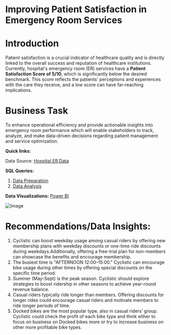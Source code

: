 # Improving Patient Satisfaction in Emergency Room Services
# **Introduction**

Patient satisfaction is a crucial indicator of healthcare quality and is directly linked to the overall success and reputation of healthcare institutions. Currently, hospital's emergency room (ER) services have a **Patient Satisfaction Score of 5/10**, which is significantly below the desired benchmark. This score reflects the patients' perceptions and experiences with the care they receive, and a low score can have far-reaching implications.

# Business Task 
To enhance operational efficiency and provide actionable insights into emergency room performance which will enable stakeholders to track, analyze, and make data-driven decisions regarding patient management and service optimization.

**Quick links:**

Data Source: [Hospital ER Data](https://github.com/avantikaaaaa/Hospital-Emergency-RoomAnalysis/blob/main/Hospital%20ER_Data.csv)

**SQL Queries:**
1. [Data Preparation](https://github.com/avantikaaaaa/Cyclistic-Bike-Sharing-User-Analysis/blob/main/Data_preparation.sql)
2. [Data Analysis](https://github.com/avantikaaaaa/Cyclistic-Bike-Sharing-User-Analysis/blob/main/Data_analysis.sql)

**Data Visualizations:** [Power BI](https://public.tableau.com/app/profile/avantika.garg6650/viz/Book1_17369612515860/Dashboard4)

![Image](https://github.com/user-attachments/assets/9d3675e5-8afb-42df-b2e8-c3079a741982)

# Recommendations/Data Insights:
1. Cyclistic can boost weekday usage among casual riders by offering new membership plans with weekday discounts or one-time ride discounts during weekdays.Additionally, offering a free-trial plan for non-members can showcase the benefits and encourage membership.
2. The busiest time is "AFTERNOON 12:00–15:00." Cyclistic can encourage bike usage during other times by offering special discounts on the specific time period.
3. Summer (May-Sept) is the peak season. Cyclistic should explore strategies to boost ridership in other seasons to achieve year-round revenue balance.
4. Casual riders typically ride longer than members. Offering discounts for longer rides could encourage casual riders and motivate members to ride longer periods of time.
5. Docked bikes are the most popular type, also in casual riders’ group. Cyclistic could check the profit of each bike type and think either to focus on business on Docked bikes more or try to increase business on other more profitable bike types.




